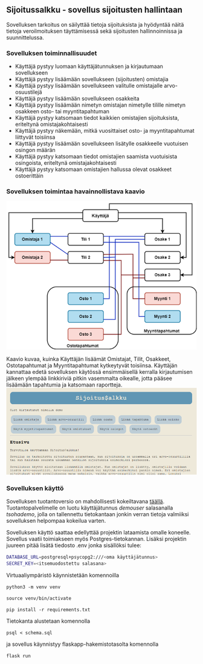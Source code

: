 ## Sijoitussalkku - sovellus sijoitusten hallintaan
Sovelluksen tarkoitus on säilyttää tietoja sijoituksista ja hyödyntää näitä tietoja veroilmoituksen 
täyttämisessä sekä sijoitusten hallinnoinnissa ja suunnittelussa. 

### Sovelluksen toiminnallisuudet
- Käyttäjä pystyy luomaan käyttäjätunnuksen ja kirjautumaan sovellukseen
- Käyttäjä pystyy lisäämään sovellukseen (sijoitusten) omistajia
- Käyttäjä pystyy lisäämään sovellukseen valitulle omistajalle arvo-osuustilejä
- Käyttäjä pystyy lisäämään sovellukseen osakkeita
- Käyttäjä pystyy lisäämään nimetyn omistajan nimetylle tilille nimetyn osakkeen osto- tai myyntitapahtuman
- Käyttäjä pystyy katsomaan tiedot kaikkien omistajien sijoituksista, eriteltynä omistajakohtaisesti
- Käyttäjä pystyy näkemään, mitkä vuosittaiset osto- ja myyntitapahtumat liittyvät toisiinsa
- Käyttäjä pystyy lisäämään sovellukseen lisätylle osakkeelle vuotuisen osingon määrän
- Käyttäjä pystyy katsomaan tiedot omistajien saamista vuotuisista osingoista, eriteltynä omistajakohtaisesti
- Käyttäjä pystyy katsomaan omistajien hallussa olevat osakkeet ostoerittäin
 
### Sovelluksen toimintaa havainnollistava kaavio
![](flaskapp/static/Toimintakaavio.png)

Kaavio kuvaa, kuinka Käyttäjän lisäämät Omistajat, Tilit, Osakkeet, Ostotapahtumat ja Myyntitapahtumat kytkeytyvät toisiinsa. Käyttäjän kannattaa edetä sovelluksen käytössä ensimmäisellä kerralla kirjautumisen jälkeen ylempää linkkiriviä pitkin vasemmalta oikealle, jotta pääsee lisäämään tapahtumia ja katsomaan raportteja.
![](images/starting_view.png)

### Sovelluksen käyttö
Sovelluksen tuotantoversio on mahdollisesti kokeiltavana  [täällä](https://riitta.pessi.fi). Tuotantopalvelimelle on luotu käyttäjätunnus _demouser_ salasanalla _tsohademo_, jolla on tallennettu tietokantaan jonkin verran tietoja valmiiksi sovelluksen helpompaa kokeilua varten. 

Sovelluksen käyttö saattaa edellyttää projektin lataamista omalle koneelle. Sovellus vaatii toimiakseen myös
Postgres-tietokannan. Lisäksi projektin juureen pitää lisätä tiedosto .env jonka sisällöksi tulee:
```bash
DATABASE_URL=postgresql+psycopg2:///<oma käyttäjätunnus>
SECRET_KEY=<itsemuodostettu salasana>
```
Virtuaaliympäristö käynnistetään komennoilla 
```
python3 -m venv venv
```
```
source venv/bin/activate
```
```
pip install -r requirements.txt
```
Tietokanta alustetaan komennolla
```
psql < schema.sql
```
ja sovellus käynnistyy flaskapp-hakemistotasolta komennolla
```
flask run
```
